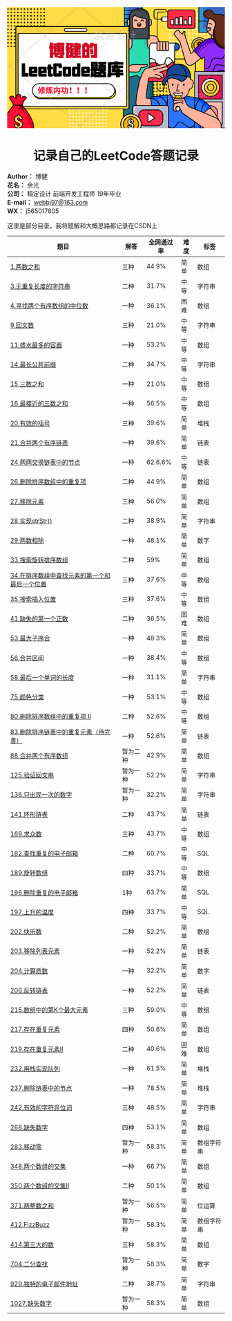 <img src="./Images/leetcode-logo.png">
<h1 align="center">记录自己的LeetCode答题记录</h1>

**Author：** 博健  
**花名：** 余光  
**公司：** 稿定设计 前端开发工程师 19年毕业  
**E-mail：** webbj97@163.com  
**WX：** j565017805  

这里是部分目录，我将题解和大概思路都记录在CSDN上

|题目   | 解答   | 全网通过率 | 难度 | 标签 |
|-------|------|--------|-----|-----|
|[1.两数之和](https://blog.csdn.net/jbj6568839z/article/details/102570422)|三种|44.9%|简单|数组|
|[3.无重复长度的字符串](https://blog.csdn.net/jbj6568839z/article/details/102544600)|二种|31.7%|中等|字符串|
|[4.寻找两个有序数组的中位数](https://blog.csdn.net/jbj6568839z/article/details/102454890)|一种|36.1%|困难|数组|
|[9.回文数](https://blog.csdn.net/jbj6568839z/article/details/100577739)|三种|21.0%|中等|字符串|
|[11.盛水最多的容器](https://blog.csdn.net/jbj6568839z/article/details/103719902)|一种|53.2%|中等|数组|
|[14.最长公共前缀](https://blog.csdn.net/jbj6568839z/article/details/100582057)|二种|34.7%|中等|字符串|
|[15.三数之和](https://blog.csdn.net/jbj6568839z/article/details/103719973)|一种|21.0%|中等|数组|
|[16.最接近的三数之和](https://blog.csdn.net/jbj6568839z/article/details/103719589)|一种|56.5%|中等|数组|
|[20.有效的括号](https://blog.csdn.net/jbj6568839z/article/details/100701285)|三种|39.6%|简单|堆栈|
|[21.合并两个有序链表](https://blog.csdn.net/jbj6568839z/article/details/103719701)|一种|39.6%|简单|链表|
|[24.两两交换链表中的节点](https://blog.csdn.net/jbj6568839z/article/details/102668160)|一种|62.6.6%|中等|链表|
|[26.删除排序数组中的重复项](https://blog.csdn.net/jbj6568839z/article/details/100775071)|二种|44.9%|简单|数组|
|[27.移除元素](https://blog.csdn.net/jbj6568839z/article/details/100773091)|三种|56.0%|简单|数组|
|[28.实现strStr()](https://blog.csdn.net/jbj6568839z/article/details/100880911)|二种|38.9%|简单|字符串|
|[29.两数相除](https://blog.csdn.net/jbj6568839z/article/details/103236924)|一种|48.1%|简单|数字|
|[33.搜索旋转排序数组](https://blog.csdn.net/jbj6568839z/article/details/103289597)|二种|59%|简单|数组|
|[34.在排序数组中查找元素的第一个和最后一个位置](https://blog.csdn.net/jbj6568839z/article/details/100882128)|三种|37.6%|中等|数组|
|[35.搜索插入位置](https://blog.csdn.net/jbj6568839z/article/details/100886289)|三种|37.6%|中等|数组|
|[41.缺失的第一个正数](https://blog.csdn.net/jbj6568839z/article/details/102381252)|二种|36.5%|困难|数组|
|[53.最大子序合](https://blog.csdn.net/jbj6568839z/article/details/103490020)|一种|48.3%|简单|数组|
|[56.合并区间](https://blog.csdn.net/jbj6568839z/article/details/101053137)|一种|38.4%|中等|数组|
|[58.最后一个单词的长度](https://blog.csdn.net/jbj6568839z/article/details/101060724)|一种|31.1%|简单|字符串|
|[75.颜色分类](https://blog.csdn.net/jbj6568839z/article/details/101294907)|一种|53.1%|中等|数组|
|[80.删除排序数组中的重复项 II](https://blog.csdn.net/jbj6568839z/article/details/102820823)|二种|52.6%|中等|数组|
|[83.删除排序链表中的重复元素（待完善）]()|一种|52.6%|简单|链表|
|[88.合并两个有序数组](https://blog.csdn.net/jbj6568839z/article/details/103770701)|暂为二种|42.9%|简单|数组|
|[125.验证回文串](https://blog.csdn.net/jbj6568839z/article/details/103770778)|暂为一种|52.2%|简单|字符串|
|[136.只出现一次的数字](https://blog.csdn.net/jbj6568839z/article/details/103770889)|暂为一种|32.2%|简单|字符串|
|[141.环形链表](https://blog.csdn.net/jbj6568839z/article/details/103771359)|二种|43.7%|简单|链表|
|[169.求众数](https://blog.csdn.net/jbj6568839z/article/details/103072787)|三种|43.7%|中等|数组|
|[182.查找重复的电子邮箱](https://blog.csdn.net/jbj6568839z/article/details/103782092)|二种|60.7%|中等|SQL|
|[189.旋转数组](https://blog.csdn.net/jbj6568839z/article/details/103118847)|四种|33.7%|中等|数组|
|[196.删除重复的电子邮箱](https://blog.csdn.net/jbj6568839z/article/details/103783469)|1种|63.7%|简单|SQL|
|[197.上升的温度]()|四种|33.7%|中等|SQL|
|[202.快乐数](https://blog.csdn.net/jbj6568839z/article/details/103785419)|二种|52.2%|简单|数组|
|[203.移除列表元素](https://blog.csdn.net/jbj6568839z/article/details/103188358)|一种|52.2%|简单|链表|
|[204.计算质数](https://blog.csdn.net/jbj6568839z/article/details/103785917)|一种|32.2%|简单|数字|
|[206.反转链表](https://blog.csdn.net/jbj6568839z/article/details/102662509)|一种|52.2%|简单|链表|
|[215.数组中的第K个最大元素](https://blog.csdn.net/jbj6568839z/article/details/103803945)|三种|59.0%|中等|数组|
|[217.存在重复元素](https://blog.csdn.net/jbj6568839z/article/details/102975030)|四种|50.6%|简单|数组|
|[219.存在重复元素II](https://blog.csdn.net/jbj6568839z/article/details/103804946)|二种|40.6%|困难|数组|
|[232.用栈实现队列](https://blog.csdn.net/jbj6568839z/article/details/102684671)|一种|61.5%|简单|堆栈|
|[237.删除链表中的节点](https://blog.csdn.net/jbj6568839z/article/details/102896829)|一种|78.5%|简单|堆栈|
|[242.有效的字符异位词](https://blog.csdn.net/jbj6568839z/article/details/103671011)|三种|48.5%|简单|字符串|
|[268.缺失数字](https://blog.csdn.net/jbj6568839z/article/details/103013484)|四种|53.1%|简单|数组|
|[283.移动零]()|暂为一种|58.3%|简单| 数组字符串 |
|[348.两个数组的交集](https://blog.csdn.net/jbj6568839z/article/details/102910606)|一种|66.7%|简单| 数组 |
|[350.两个数组的交集II](https://blog.csdn.net/jbj6568839z/article/details/102931466)|二种|50.1%|简单| 数组 |
|[371.两整数之和](https://github.com/webbj97/leetCode-JavaScript-bj/blob/master/code/6.%E4%B8%A4%E6%95%B4%E6%95%B0%E4%B9%8B%E5%92%8C.md)|暂为一种|56.5%|简单| 位运算 |
|[412.FizzBuzz](https://github.com/webbj97/leetCode-JavaScript-bj/blob/master/code/7.FizzBuzz.md)|暂为一种|58.3%|简单| 数组字符串 |
|[414.第三大的数](https://blog.csdn.net/jbj6568839z/article/details/103162957)|三种|58.3%|简单| 数组 |
|[704.二分查找](https://blog.csdn.net/jbj6568839z/article/details/101689329)|暂为一种|58.3%|简单| 数字 |
|[929.独特的电子邮件地址](https://blog.csdn.net/jbj6568839z/article/details/103369238)|二种|38.7%|简单| 字符串 |
|[1027.缺失数字](https://blog.csdn.net/jbj6568839z/article/details/103028658)|暂为一种|58.3%|简单| 数组 |